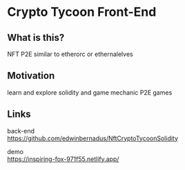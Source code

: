 # Crypto Tycoon Front-End

## What is this?
NFT P2E similar to etherorc or ethernalelves
## Motivation
learn and explore solidity and game mechanic P2E games

## Links
back-end \
https://github.com/edwinbernadus/NftCryptoTycoonSolidity

demo \
https://inspiring-fox-971f55.netlify.app/